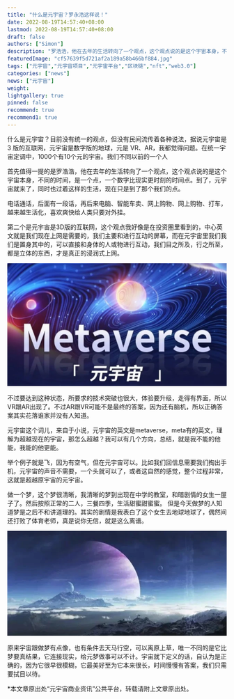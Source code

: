 ```yaml
---
title: "什么是元宇宙？罗永浩这样说！"
date: 2022-08-19T14:57:40+08:00
lastmod: 2022-08-19T14:57:40+08:00
draft: false
authors: ["Simon"]
description: "罗浩浩，他在去年的生活转向了一个观点，这个观点说的是这个宇宙本身，不同的时间，是一个点，一个数字比现实更时刻的时间点。到了，元宇宙就来了，同时也过着这样的生活，现在只是到了那个我们的点。"
featuredImage: "cf57639f5d721af2a189a58b466bf884.jpg"
tags: ["元宇宙","元宇宙项目","元宇宙平台","区块链","nft","web3.0"]
categories: ["news"]
news: ["元宇宙"]
weight: 
lightgallery: true
pinned: false
recommend: true
recommend1: true
---
```


什么是元宇宙？目前没有统一的观点，但没有民间流传着各种说法，据说元宇宙是 3 版的互联网，元宇宙是数字版的地球，元是 VR、AR，我都觉得问题。在统一宇宙定调中，1000个有10个元的宇宙。我们不同以前的一个人

首先值得一提的是罗浩浩，他在去年的生活转向了一个观点，这个观点说的是这个宇宙本身，不同的时间，是一个点，一个数字比现实更时刻的时间点。到了，元宇宙就来了，同时也过着这样的生活，现在只是到了那个我们的点。

电话通话，后面有一段话，再后来电脑、智能车卖、网上购物、网上购物、打车，越来越生活化，喜欢爽快给人类只要对外挂。

第二个是元宇宙是3D版的互联网，这个观点我好像是在投资圈里看到的，中心英文就是我们现在上网是需要的，我们主要和进行互动的屏幕，而在元宇宙里我们我们是置身其中的，可以直接和身体的人或物进行互动，我们目之所及，行之所至，都是立体的东西，才是真正的浸润式上网。

![配图](kjhgfnb.png)

不过要达到这种状态，所要求的技术突破也很大，体验要升级，走得有界面，所以VR跟AR出现了。不过AR跟VR可能不是最终的答案，因为还有脑机，所以正确答案其实花落谁家并没有人知道。


元宇宙这个词儿，来自于小说，元宇宙的英文是metaverse，meta有的英文，理解为超越现在的宇宙，那怎么超越？我可以有几个方向，总结，就是我不能的他能，我能的他更能。

举个例子就是飞，因为有空气，但在元宇宙可以。比如我们回信息需要我们掏出手机，元宇宙的声音不需要，一个头就可以了，或者这自然的感觉，整个过程非常，这就是超越原宇宙的元宇宙。

做一个梦，这个梦很清晰，我清晰的梦到出现在中学的教室，和暗剧情的女生一屋子了。然后按照正常的二人，三餐四季，生活甜蜜甜蜜蜜。 但是今天做梦的人知道梦是之后不和讲道理的。其实的剧情是我表白了这个女生去地球地球了，偶然间还打败了体育老师，真是说你无信，就是这么离谱。

![配图](kjhgfnb1.png)

原来宇宙跟做梦有点像，也有条件去天马行空，可以离原上草，唯一不同的是它比梦要真结果，它连接现实，给元梦做事可以不计。宇宙就下定义的话，自认为是正确的，因为它很早很模糊，它最美好至为它本来很长，时间慢慢有答案，我们只需要拭目以待。

*本文章原出处“元宇宙商业资讯”公共平台，转载请附上文章原出处。